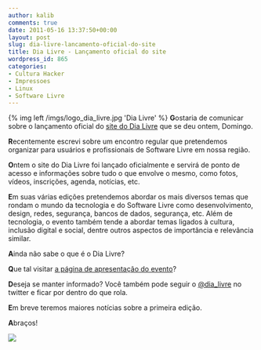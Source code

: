 ```yaml
---
author: kalib
comments: true
date: 2011-05-16 13:37:50+00:00
layout: post
slug: dia-livre-lancamento-oficial-do-site
title: Dia Livre - Lançamento oficial do site
wordpress_id: 865
categories:
- Cultura Hacker
- Impressoes
- Linux
- Software Livre
---
```

{% img left /imgs/logo_dia_livre.jpg 'Dia Livre' %}
**G**ostaria de comunicar sobre o lançamento oficial do [site do Dia Livre](https://dialivre.tux-ce.org) que se deu ontem, Domingo.

**R**ecentemente escrevi sobre um encontro regular que pretendemos organizar para usuários e profissionais de Software Livre em nossa região.

**O**ntem o site do Dia Livre foi lançado oficialmente e servirá de ponto de acesso e informações sobre tudo o que envolve o mesmo, como fotos, vídeos, inscrições, agenda, notícias, etc.

**E**m suas várias edições pretendemos abordar os mais diversos temas que rondam o mundo da tecnologia e do Software Livre como desenvolvimento, design, redes, segurança, bancos de dados, segurança, etc. Além de tecnologia, o evento também tende a abordar temas ligados à cultura, inclusão digital e social, dentre outros aspectos de importância e relevância similar.

**A**inda não sabe o que é o Dia Livre?

**Q**ue tal visitar [a página de apresentação do evento](https://tux-ce.org/dialivre/dia-livre/)?

**D**eseja se manter informado? Você também pode seguir o [@dia_livre](https://twitter.com/#!/@dia_livre) no twitter e ficar por dentro do que rola.

**E**m breve teremos maiores notícias sobre a primeira edição.

**A**braços!


![](https://www.marcelocavalcante.net/portal/imgs/userbar.gif)
